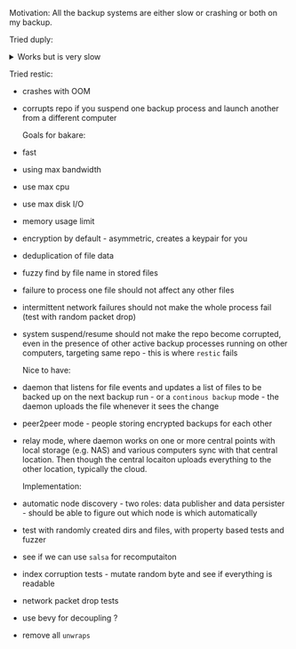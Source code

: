 Motivation:
All the backup systems are either slow or crashing or both on my backup.

Tried duply:

<details>
<summary>Works but is very slow</summary>

```
--------------[ Backup Statistics ]--------------
StartTime 1547198362.85 (Fri Jan 11 09:19:22 2019)
EndTime 1547209509.04 (Fri Jan 11 12:25:09 2019)
ElapsedTime 11146.19 (3 hours 5 minutes 46.19 seconds)
SourceFiles 3065438
SourceFileSize 585041709586 (545 GB)
NewFiles 0
NewFileSize 0 (0 bytes)
DeletedFiles 0
ChangedFiles 0
ChangedFileSize 0 (0 bytes)
ChangedDeltaSize 0 (0 bytes)
DeltaEntries 0
RawDeltaSize 0 (0 bytes)
TotalDestinationSizeChange 111 (111 bytes)
Errors 0
-------------------------------------------------

--- Finished state OK at 12:25:15.000 - Runtime 03:06:43.000 ---
```

</details>

Tried restic:

- crashes with OOM
- corrupts repo if you suspend one backup process and launch another from a different computer

  Goals for bakare:

- fast
- using max bandwidth
- use max cpu
- use max disk I/O
- memory usage limit
- encryption by default - asymmetric, creates a keypair for you
- deduplication of file data
- fuzzy find by file name in stored files
- failure to process one file should not affect any other files
- intermittent network failures should not make the whole process fail (test with random packet drop)
- system suspend/resume should not make the repo become corrupted, even in the presence of other active backup processes running on other computers, targeting same repo - this is where `restic` fails

  Nice to have:

- daemon that listens for file events and updates a list of files to be backed up on the next backup run - or a `continous backup` mode - the daemon uploads the file whenever it sees the change
- peer2peer mode - people storing encrypted backups for each other
- relay mode, where daemon works on one or more central points with local storage (e.g. NAS) and various computers sync with that central location. Then though the central locaiton uploads everything to the other location, typically the cloud.

  Implementation:

- automatic node discovery - two roles: data publisher and data persister - should be able to figure out which node is which automatically
- test with randomly created dirs and files, with property based tests and fuzzer
- see if we can use `salsa` for recomputaiton
- index corruption tests - mutate random byte and see if everything is readable
- network packet drop tests
- use bevy for decoupling ?
- remove all `unwraps`

